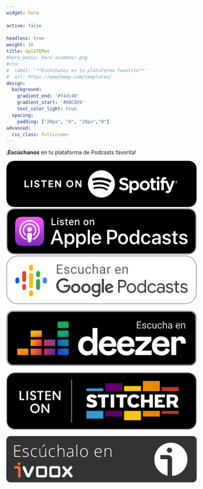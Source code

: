 ```yaml
---
widget: hero

active: false

headless: true
weight: 10
title: epiSTEMas
#hero_media: hero-academic.png
#cta:
#  label: '**Escúchanos en tu plataforma favorita**'
#  url: https://wowchemy.com/templates/
design:
  background:
    gradient_end: '#f4dc40'
    gradient_start: '#6BC8E0'
    text_color_light: true
  spacing:
    padding: ["20px", "0", "20px","0"]
advanced:
  css_class: fullscreen
---
```


¡**Escúchanos** en tu plataforma de Podcasts favorita!

[![Escucha en Spotify](esSpotify.png)](https://open.spotify.com/show/6lflzlFqQRKjaKiXojsQGV?si=ahBGeLOeSGO89CG2NtGiNA) [![Escucha en Apple Podcasts](esApple.png)](https://podcasts.apple.com/us/podcast/epistemas/id1569396615) [![Escucha en Google Podcasts](esGoogle.png)](https://bit.ly/3vyB2ve)

[![Escucha en Deezer](esDeezer.png)](https://deezer.page.link/in4ZPPKEhYQss6YG7)

[![Escucha en Stitcher](esStitcher.png)](https://www.stitcher.com/podcast/epistemas)

[![Escucha en ivoox](esIvoox.png)](https://mx.ivoox.com/es/s_p2_1241617_1.html)